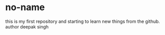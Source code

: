 # no-name
this is my first repository and starting to learn new things from the github.
author deepak singh
